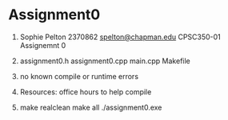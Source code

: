 # Assignment0

1) Sophie Pelton
   2370862
   spelton@chapman.edu
   CPSC350-01
   Assignemnt 0

2) assignment0.h
   assignment0.cpp
   main.cpp
   Makefile

3) no known compile or runtime errors

4) Resources: office hours to help compile

5) make realclean
   make all
   ./assignment0.exe


